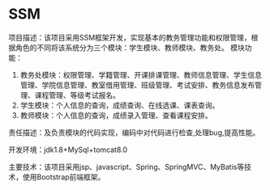 # SSM
项目描述：该项目采用SSM框架开发，实现基本的教务管理功能和权限管理，根据角色的不同将该系统分为三个模块：学生模块、教师模块、教务处。
模块功能：
1.	教务处模块：权限管理、学籍管理、开课排课管理、教师信息管理、学生信息管理、学院信息管理、教室借用管理、班级管理、考试安排、教务信息发布管理、课程管理、等级考试报名。
2.	学生模块：个人信息的查询，成绩查询、在线选课、课表查询。
3.	教师模块：个人信息的查询，成绩录入管理、查看课程安排。

责任描述：及负责模块的代码实现，编码中对代码进行检查,处理bug,提高性能。

开发环境：jdk1.8+MySql+tomcat8.0

主要技术：该项目采用jsp、javascript、Spring、SpringMVC、MyBatis等技术，使用Bootstrap前端框架。
